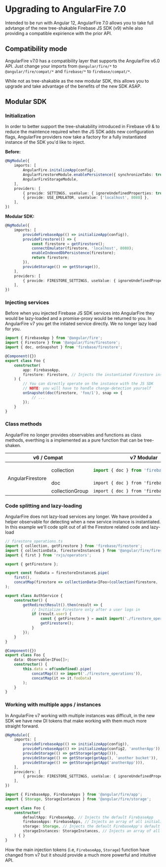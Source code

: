 # Upgrading to AngularFire 7.0

Intended to be run with Angular 12, AngularFire 7.0 allows you to take full advtange of the new tree-shakable Firebase JS SDK (v9) while also providing a compatible expirience with the prior API.

## Compatibility mode

AngularFire v7.0 has a compatibility layer that supports the AngularFire v6.0 API. Just change your imports from `@angular/fire/*` to `@angular/fire/compat/*` and `firebase/*` to `firebase/compat/*`.

While not as tree-shakable as the new modular SDK, this allows you to upgrade and take advantage of the benefits of the new SDK ASAP.

## Modular SDK

### Initialization

In order to better support the tree-shakability introduced in Firebase v9 & to reduce the maintence required when the JS SDK adds new configuration flags, AngularFire providers now take a factory for a fully instantiated instance of the SDK you'd like to inject.

**Before:**
```ts
@NgModule({
    imports: [
        AngularFire.initalizeApp(config),
        AngularFirestoreModule.enablePersistence({ synchronizeTabs: true }),
        AngularFireStorageModule,
    ],
    providers: [
        { provide: SETTINGS, useValue: { ignoreUndefinedProperties: true } },
        { provide: USE_EMULATOR, useValue: ['localhost', 8080] },
    ],
})
```

**Modular SDK:**
```ts
@NgModule({
    imports: [
        provideFirebaseApp(() => initializeApp(config)),
        provideFirestore(() => {
            const firestore = getFirestore();
            connectEmulator(firestore, 'localhost', 8080);
            enableIndexedDbPersistence(firestore);
            return firestore;
        }),
        provideStorage(() => getStorage()),
    ],
    providers: [
        { provide: FIRESTORE_SETTINGS, useValue: { ignoreUndefinedProperties: true } },
    ],
})
```

### Injecting services

Before when you injected Firebase JS SDK services into AngularFire they would be lazy-loaded and a promise-proxy would be returned to you. In AngularFire v7 you get the intiated service directly. We no longer lazy load for you.

```ts
import { FirebaseApp } from '@angular/fire';
import { Firestore } from '@angular/fire/firestore';
import { doc, onSnapshot } from 'firebase/firestore';

@Component({})
export class Foo {
    constructor(
        app: FirebaseApp,
        firestore: Firestore, // Injects the instantiated Firestore instance
    ) {
        // You can directly operate on the instance with the JS SDK
        // NOTE: you will have to handle change-detection yourself
        onSnapshot(doc(firestore, 'foo/1'), snap => {
            // ...
        });
    }
}
```

### Class methods

AngularFire no longer provides observables and functions as class methods, everthing is a implemented as a pure function that can be tree-shaken.

<table>
    <thead>
        <tr>
            <th colspan="2">v6 / Compat</th>
            <th>v7 Modular</th>
        </tr>
    </thead>
    <tbody>
        <tr>
            <td rowspan="3">AngularFirestore</td>
            <td>collection</td>
<td>

```ts
import { doc } from 'firebase/firestore'
```
</td>
        </tr>
        <tr>
            <td>doc</td>
            <td><code>import { doc } from 'firebase/firestore'</code></td>
        </tr>
        <tr>
            <td>collectionGroup</td>
            <td><code>import { doc } from 'firebase/firestore'</code></td>
        </tr>
    </tbody>
</table>

### Code splitting and lazy-loading

AngularFire does not lazy-load services any longer. We have provided a helper observable for detecting when a new service instance is instantiated. In this example we'll code split out of all the Firestore related code and lazy-load

```ts
// firestore_operations.ts
import { collection, getFirestore } from 'firebase/firestore';
import { collectionData, firestoreInstance$ } from '@angular/fire/firestore';
import { first } from 'rxjs/operators';

export { getFirestore };

export const fooData = firestoreInstance$.pipe(
    first(),
    concatMap(firestore => collectionData<IFoo>(collection(firestore, 'foo'))),
);
```

```ts
export class AuthService {
    constructor() {
        getRedirectResult().then(result => {
            // Initialize Firestore only after a user logs in
            if (result.user) {
                const { getFirestore } = await import('./firestore_operations');
                getFirestore();
            }
        });
    }
}
```

```ts
@Component({})
export class Foo {
    data: Observable<IFoo[]>;
    constructor() {
        this.data = of(undefined).pipe(
            concatMap(() => import('./firestore_operations')),
            concatMap(it => it.fooData)
        );
    }
}
```

### Working with multiple apps / instances

In AngularFire v7 working with multiple instances was difficult, in the new SDK we have new DI tokens that make working with them much more straight forward.

```ts
@NgModule({
    imports: [
        provideFirebaseApp(() => initializeApp(config)),
        provideFirebaseApp(() => initializeApp(config2, 'anotherApp')),
        provideStorage(() => getStorage(getApp())),
        provideStorage(() => getStorage(getApp(), 'another bucket')),
        provideStorage(() => getStorage(getApp('anotherApp'))),
    ],
    providers: [
        { provide: FIRESTORE_SETTINGS, useValue: { ignoreUndefinedProperties: true } },
    ],
})
```

```ts
import { FirebaseApp, FirebaseApps } from '@angular/fire/app';
import { Storage, StorageIsntances } from '@angular/fire/storage';

export class Foo {
    constructor(
        defaultApp: FirebaseApp, // Injects the default FirebaseApp
        firebaseApps: FirebaseApps, // Injects an array of all initialized Firebase Apps
        storage: Storage, // Injects the default FirebaseApp's default storage instance
        storageInstances: StorageInstances, // Injects an array of all the intialized storage instances
    ) { }
}
```
How the main injection tokens (i.e, `FirebaseApp`, `Storage`) function have changed from v7 but it should provide a much more powerful and intuitive API.